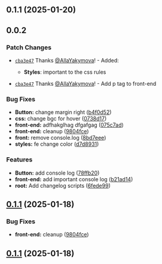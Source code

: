 ## 0.1.1 (2025-01-20)

## 0.0.2

### Patch Changes

- [`cba3e47`](https://github.com/AllaYakymova/monorepo-react-template/commit/cba3e471b10fd19ab445b7fd488e34d8828a72c0) Thanks [@AllaYakymova](https://github.com/AllaYakymova)! - Added:

  - **Styles**: important to the css rules

- [`cba3e47`](https://github.com/AllaYakymova/monorepo-react-template/commit/cba3e471b10fd19ab445b7fd488e34d8828a72c0) Thanks [@AllaYakymova](https://github.com/AllaYakymova)! - Add p tag to front-end

### Bug Fixes

- **Button:** change margin right ([b4f0d52](https://github.com/xizon/monorepo-react-template/commit/b4f0d52058b17ff482697a82492907aaed7fe5f1))
- **css:** change bgc for hover ([0738d17](https://github.com/xizon/monorepo-react-template/commit/0738d171c4e5d190e09d4e88684721917e7ed7aa))
- **front-end:** adfhakglhag dfgafgag ([075c7ad](https://github.com/xizon/monorepo-react-template/commit/075c7adb10b40001d94a73e96fe30184e56810e3))
- **front-end:** cleanup ([9804fce](https://github.com/xizon/monorepo-react-template/commit/9804fcec5d9b86fc9f888b5023d72527dc68b782))
- **front:** remove console.log ([8bd7eee](https://github.com/xizon/monorepo-react-template/commit/8bd7eee9e9ef4a5adf7aa2de2478e6d7f07043ac))
- **styles:** fe change color ([d7d8931](https://github.com/xizon/monorepo-react-template/commit/d7d8931746274df21183463f5739401ccf342a5b))

### Features

- **Button:** add console log ([78ffb20](https://github.com/xizon/monorepo-react-template/commit/78ffb2056c88c5119570552393197796006f99ac))
- **front-end:** add important console log ([b21ad14](https://github.com/xizon/monorepo-react-template/commit/b21ad1404ad573386b4892073a84b0a16f7c11ab))
- **root:** Add changelog scripts ([6fede99](https://github.com/xizon/monorepo-react-template/commit/6fede990612636baa1d7ff313974ab9d1ef258a2))

## [0.1.1](https://github.com/xizon/monorepo-react-template/compare/front-end-v0.0.1...front-end-v0.1.1) (2025-01-18)

### Bug Fixes

- **front-end:** cleanup ([9804fce](https://github.com/xizon/monorepo-react-template/commit/9804fcec5d9b86fc9f888b5023d72527dc68b782))

## [0.1.1](https://github.com/xizon/monorepo-react-template/compare/v0.0.1...v0.1.1) (2025-01-18)
